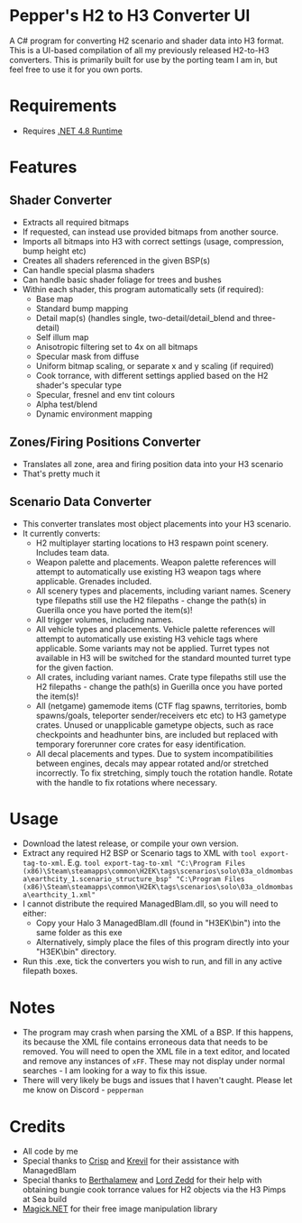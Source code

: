 # Pepper's H2 to H3 Converter UI
A C# program for converting H2 scenario and shader data into H3 format. 
This is a UI-based compilation of all my previously released H2-to-H3 converters.
This is primarily built for use by the porting team I am in, but feel free to use it for you own ports.

# Requirements
* Requires [.NET 4.8 Runtime](https://dotnet.microsoft.com/en-us/download/dotnet-framework/net48)

# Features
## Shader Converter
* Extracts all required bitmaps
* If requested, can instead use provided bitmaps from another source.
* Imports all bitmaps into H3 with correct settings (usage, compression, bump height etc)
* Creates all shaders referenced in the given BSP(s)
* Can handle special plasma shaders
* Can handle basic shader foliage for trees and bushes
* Within each shader, this program automatically sets (if required):
    * Base map
    * Standard bump mapping
    * Detail map(s) (handles single, two-detail/detail_blend and three-detail)
    * Self illum map
    * Anisotropic filtering set to 4x on all bitmaps
    * Specular mask from diffuse
    * Uniform bitmap scaling, or separate x and y scaling (if required)
    * Cook torrance, with different settings applied based on the H2 shader's specular type
    * Specular, fresnel and env tint colours
    * Alpha test/blend
    * Dynamic environment mapping

## Zones/Firing Positions Converter
* Translates all zone, area and firing position data into your H3 scenario
* That's pretty much it

## Scenario Data Converter
* This converter translates most object placements into your H3 scenario.
* It currently converts:
    * H2 multiplayer starting locations to H3 respawn point scenery. Includes team data.
    * Weapon palette and placements. Weapon palette references will attempt to automatically use existing H3 weapon tags where applicable. Grenades included.
    * All scenery types and placements, including variant names. Scenery type filepaths still use the H2 filepaths - change the path(s) in Guerilla once you have ported the item(s)!
    * All trigger volumes, including names.
    * All vehicle types and placements. Vehicle palette references will attempt to automatically use existing H3 vehicle tags where applicable. Some variants may not be applied. Turret types not available in H3 will be switched for the standard mounted turret type for the given faction.
    * All crates, including variant names. Crate type filepaths still use the H2 filepaths - change the path(s) in Guerilla once you have ported the item(s)!
    * All (netgame) gamemode items (CTF flag spawns, territories, bomb spawns/goals, teleporter sender/receivers etc etc) to H3 gametype crates. Unused or unapplicable gametype objects, such as race checkpoints and headhunter bins, are included but replaced with temporary forerunner core crates for easy identification.
    * All decal placements and types. Due to system incompatibilities between engines, decals may appear rotated and/or stretched incorrectly. To fix stretching, simply touch the rotation handle. Rotate with the handle to fix rotations where necessary.

# Usage
* Download the latest release, or compile your own version.
* Extract any required H2 BSP or Scenario tags to XML with `tool export-tag-to-xml`. E.g. `tool export-tag-to-xml "C:\Program Files (x86)\Steam\steamapps\common\H2EK\tags\scenarios\solo\03a_oldmombasa\earthcity_1.scenario_structure_bsp" "C:\Program Files (x86)\Steam\steamapps\common\H2EK\tags\scenarios\solo\03a_oldmombasa\earthcity_1.xml"`
* I cannot distribute the required ManagedBlam.dll, so you will need to either:
    * Copy your Halo 3 ManagedBlam.dll (found in "H3EK\bin") into the same folder as this exe
    * Alternatively, simply place the files of this program directly into your "H3EK\bin" directory.
* Run this .exe, tick the converters you wish to run, and fill in any active filepath boxes.

# Notes
* The program may crash when parsing the XML of a BSP. If this happens, its because the XML file contains erroneous data that needs to be removed. You will need to open the XML file in a text editor, and located and remove any instances of `xFF`. These may not display under normal searches - I am looking for a way to fix this issue.
* There will very likely be bugs and issues that I haven't caught. Please let me know on Discord - `pepperman`

# Credits
* All code by me
* Special thanks to [Crisp](https://github.com/ILoveAGoodCrisp) and [Krevil](https://github.com/Krevil) for their assistance with ManagedBlam
* Special thanks to [Berthalamew](https://github.com/berthalamew) and [Lord Zedd](https://github.com/Lord-Zedd) for their help with obtaining bungie cook torrance values for H2 objects via the H3 Pimps at Sea build
* [Magick.NET](https://github.com/dlemstra/Magick.NET) for their free image manipulation library
